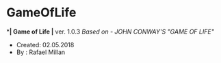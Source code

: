 # GameOfLife
***********| Game of Life |**********
              ver. 1.0.3
*Based on - JOHN CONWAY'S "GAME OF LIFE"*

- Created: 02.05.2018
- By : Rafael Millan
